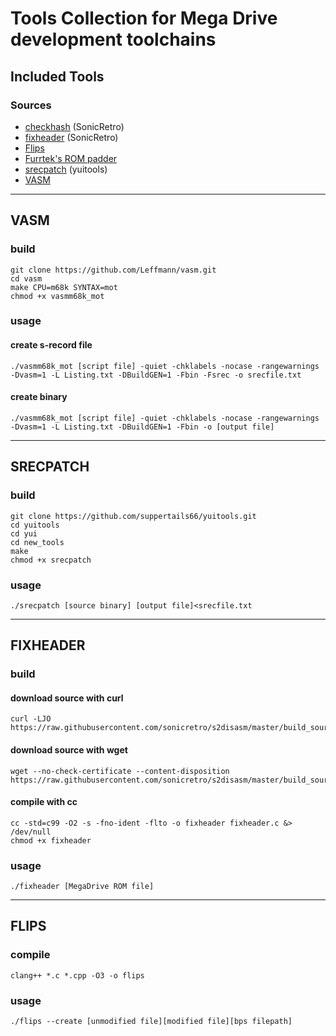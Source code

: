 # Tools Collection for Mega Drive development toolchains

## Included Tools

### Sources

- [checkhash](https://github.com/sonicretro/s2disasm/tree/master/build_source) (SonicRetro)
- [fixheader](https://github.com/sonicretro/s2disasm/tree/master/build_source) (SonicRetro)
- [Flips](https://github.com/Alcaro/Flips)
- [Furrtek's ROM padder](http://furrtek.free.fr/index.php?p=crea&a=neogeo&ng=9)
- [srecpatch](https://github.com/suppertails66/yuitools/tree/master/new_tools/yui) (yuitools)
- [VASM](https://github.com/Leffmann/vasm)

--- 

## VASM

### build
```
git clone https://github.com/Leffmann/vasm.git
cd vasm
make CPU=m68k SYNTAX=mot
chmod +x vasmm68k_mot
```

### usage

#### create s-record file
```
./vasmm68k_mot [script file] -quiet -chklabels -nocase -rangewarnings -Dvasm=1 -L Listing.txt -DBuildGEN=1 -Fbin -Fsrec -o srecfile.txt
```

#### create binary
```
./vasmm68k_mot [script file] -quiet -chklabels -nocase -rangewarnings -Dvasm=1 -L Listing.txt -DBuildGEN=1 -Fbin -o [output file]
```
--- 

## SRECPATCH

### build
```
git clone https://github.com/suppertails66/yuitools.git
cd yuitools
cd yui
cd new_tools
make
chmod +x srecpatch
```

### usage
```
./srecpatch [source binary] [output file]<srecfile.txt

```
---

## FIXHEADER

### build

#### download source with curl
```
curl -LJO https://raw.githubusercontent.com/sonicretro/s2disasm/master/build_source/fixheader.c
```

#### download source with wget
```
wget --no-check-certificate --content-disposition https://raw.githubusercontent.com/sonicretro/s2disasm/master/build_source/fixheader.c
```

#### compile with cc
```
cc -std=c99 -O2 -s -fno-ident -flto -o fixheader fixheader.c &> /dev/null
chmod +x fixheader
```

### usage
```
./fixheader [MegaDrive ROM file]
```

---

## FLIPS

### compile
```
clang++ *.c *.cpp -O3 -o flips 
```

### usage
```
./flips --create [unmodified file][modified file][bps filepath]
```